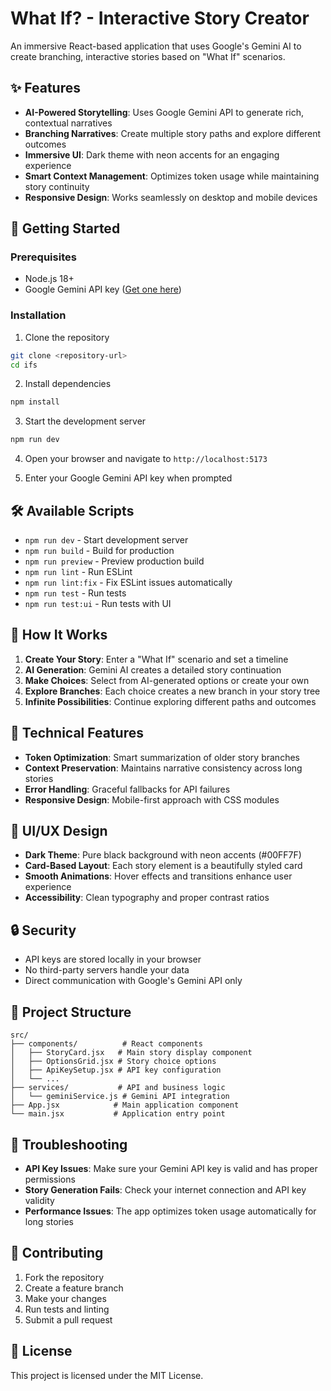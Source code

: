 # What If? - Interactive Story Creator

An immersive React-based application that uses Google's Gemini AI to create branching, interactive stories based on "What If" scenarios.

## ✨ Features

- **AI-Powered Storytelling**: Uses Google Gemini API to generate rich, contextual narratives
- **Branching Narratives**: Create multiple story paths and explore different outcomes
- **Immersive UI**: Dark theme with neon accents for an engaging experience
- **Smart Context Management**: Optimizes token usage while maintaining story continuity
- **Responsive Design**: Works seamlessly on desktop and mobile devices

## 🚀 Getting Started

### Prerequisites
- Node.js 18+
- Google Gemini API key ([Get one here](https://aistudio.google.com/app/apikey))

### Installation

1. Clone the repository
```bash
git clone <repository-url>
cd ifs
```

2. Install dependencies
```bash
npm install
```

3. Start the development server
```bash
npm run dev
```

4. Open your browser and navigate to `http://localhost:5173`

5. Enter your Google Gemini API key when prompted

## 🛠️ Available Scripts

- `npm run dev` - Start development server
- `npm run build` - Build for production
- `npm run preview` - Preview production build
- `npm run lint` - Run ESLint
- `npm run lint:fix` - Fix ESLint issues automatically
- `npm run test` - Run tests
- `npm run test:ui` - Run tests with UI

## 📖 How It Works

1. **Create Your Story**: Enter a "What If" scenario and set a timeline
2. **AI Generation**: Gemini AI creates a detailed story continuation
3. **Make Choices**: Select from AI-generated options or create your own
4. **Explore Branches**: Each choice creates a new branch in your story tree
5. **Infinite Possibilities**: Continue exploring different paths and outcomes

## 🔧 Technical Features

- **Token Optimization**: Smart summarization of older story branches
- **Context Preservation**: Maintains narrative consistency across long stories
- **Error Handling**: Graceful fallbacks for API failures
- **Responsive Design**: Mobile-first approach with CSS modules

## 🎨 UI/UX Design

- **Dark Theme**: Pure black background with neon accents (#00FF7F)
- **Card-Based Layout**: Each story element is a beautifully styled card
- **Smooth Animations**: Hover effects and transitions enhance user experience
- **Accessibility**: Clean typography and proper contrast ratios

## 🔒 Security

- API keys are stored locally in your browser
- No third-party servers handle your data
- Direct communication with Google's Gemini API only

## 📁 Project Structure

```
src/
├── components/          # React components
│   ├── StoryCard.jsx   # Main story display component
│   ├── OptionsGrid.jsx # Story choice options
│   ├── ApiKeySetup.jsx # API key configuration
│   └── ...
├── services/           # API and business logic
│   └── geminiService.js # Gemini API integration
├── App.jsx            # Main application component
└── main.jsx           # Application entry point
```

## 🐛 Troubleshooting

- **API Key Issues**: Make sure your Gemini API key is valid and has proper permissions
- **Story Generation Fails**: Check your internet connection and API key validity
- **Performance Issues**: The app optimizes token usage automatically for long stories

## 🤝 Contributing

1. Fork the repository
2. Create a feature branch
3. Make your changes
4. Run tests and linting
5. Submit a pull request

## 📝 License

This project is licensed under the MIT License.
